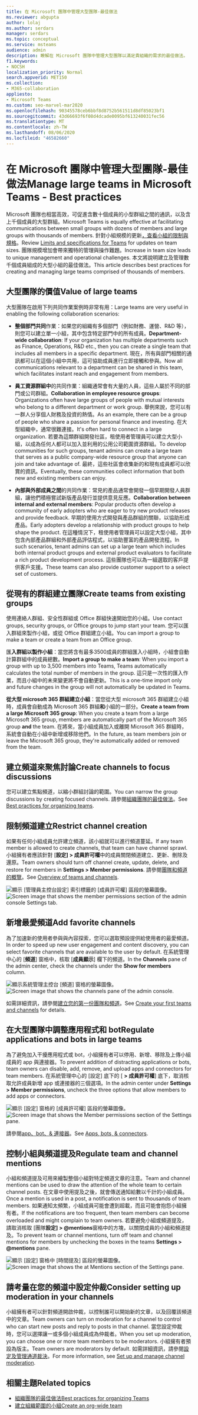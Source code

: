 ```yaml
---
title: 在 Microsoft 團隊中管理大型團隊-最佳做法
ms.reviewer: abgupta
author: lolaj
ms.author: serdars
manager: serdars
ms.topic: conceptual
ms.service: msteams
audience: admin
description: 瞭解在 Microsoft 團隊中管理大型團隊以滿足貴組織的需求的最佳做法。
f1.keywords:
- NOCSH
localization_priority: Normal
search.appverid: MET150
ms.collection:
- M365-collaboration
appliesto:
- Microsoft Teams
ms.custom: seo-marvel-mar2020
ms.openlocfilehash: 90345578ceb6bbf8d8752b561511d8df85023bf1
ms.sourcegitcommit: 43d66693f6f08d4dcade0095bf613240031fec56
ms.translationtype: MT
ms.contentlocale: zh-TW
ms.lasthandoff: 08/06/2020
ms.locfileid: "46582660"
---
```

<a name="manage-large-teams-in-microsoft-teams---best-practices"></a><span data-ttu-id="98635-103">在 Microsoft 團隊中管理大型團隊-最佳做法</span><span class="sxs-lookup"><span data-stu-id="98635-103">Manage large teams in Microsoft Teams - Best practices</span></span>
======================================================

<span data-ttu-id="98635-104">Microsoft 團隊也相當高效，可促進含數十個成員的小型群組之間的通訊，以及含上千個成員的大型群組。</span><span class="sxs-lookup"><span data-stu-id="98635-104">Microsoft Teams is equally effective at facilitating communications between small groups with dozens of members and large groups with thousands of members.</span></span> <span data-ttu-id="98635-105">針對小組規模的更新[，查看小組的限制與規格](limits-specifications-teams.md)。</span><span class="sxs-lookup"><span data-stu-id="98635-105">Review [Limits and specifications for Teams](limits-specifications-teams.md) for updates on team sizes.</span></span> <span data-ttu-id="98635-106">團隊規模增加會帶來獨特的管理與操作難題。</span><span class="sxs-lookup"><span data-stu-id="98635-106">Increase in team size leads to unique management and operational challenges.</span></span> <span data-ttu-id="98635-107">本文將說明建立及管理數千個成員組成的大型小組的最佳做法。</span><span class="sxs-lookup"><span data-stu-id="98635-107">This article describes best practices for creating and managing large teams comprised of thousands of members.</span></span>

## <a name="value-of-large-teams"></a><span data-ttu-id="98635-108">大型團隊的價值</span><span class="sxs-lookup"><span data-stu-id="98635-108">Value of large teams</span></span>

<span data-ttu-id="98635-109">大型團隊在啟用下列共同作業案例時非常有用：</span><span class="sxs-lookup"><span data-stu-id="98635-109">Large teams are very useful in enabling the following collaboration scenarios:</span></span>

- <span data-ttu-id="98635-110">**整個部門共同**作業：如果您的組織有多個部門（例如財務、運營、R&D 等），則您可以建立單一小組，其中包含特定部門中的所有成員。</span><span class="sxs-lookup"><span data-stu-id="98635-110">**Department-wide collaboration**: If your organization has multiple departments such as Finance, Operations, R&D etc., then you can create a single team that includes all members in a specific department.</span></span> <span data-ttu-id="98635-111">現在，所有與部門相關的通訊都可以在這個小組中共用，這可協助成員進行立即接觸和參與。</span><span class="sxs-lookup"><span data-stu-id="98635-111">Now all communications relevant to a department can be shared in this team, which facilitates instant reach and engagement from members.</span></span>

- <span data-ttu-id="98635-112">**員工資源群組中**的共同作業：組織通常會有大量的人員，這些人屬於不同的部門或公司群組。</span><span class="sxs-lookup"><span data-stu-id="98635-112">**Collaboration in employee resource groups**: Organizations often have large groups of people with mutual interests who belong to a different department or work group.</span></span> <span data-ttu-id="98635-113">舉例來說，您可以有一群人分享個人財務及投資的熱情。</span><span class="sxs-lookup"><span data-stu-id="98635-113">As an example, there can be a group of people who share a passion for personal finance and investing.</span></span> <span data-ttu-id="98635-114">在大型組織中，通常很難連接。</span><span class="sxs-lookup"><span data-stu-id="98635-114">It's often hard to connect in a large organization.</span></span> <span data-ttu-id="98635-115">若要為這類群組開發社區，租使用者管理員可以建立大型小組，以成為任何人都可以加入並利用的公用公司範圍資源群組。</span><span class="sxs-lookup"><span data-stu-id="98635-115">To develop communities for such groups, tenant admins can create a large team that serves as a public company-wide resource group that anyone can join and take advantage of.</span></span> <span data-ttu-id="98635-116">最終，這些社區會收集新的和現有成員都可以欣賞的資訊。</span><span class="sxs-lookup"><span data-stu-id="98635-116">Eventually, these communities collect information that both new and existing members can enjoy.</span></span>

- <span data-ttu-id="98635-117">**內部與外部成員之間**的共同作業：常見的產品通常會開發一個早期開發人員群組，讓他們積極嘗試新版產品發行並提供意見反應。</span><span class="sxs-lookup"><span data-stu-id="98635-117">**Collaboration between internal and external members**: Popular products often develop a community of early adopters who are eager to try new product releases and provide feedback.</span></span> <span data-ttu-id="98635-118">早期的使用方式開發與產品群組的關聯，以協助形成產品。</span><span class="sxs-lookup"><span data-stu-id="98635-118">Early adopters develop a relationship with product groups to help shape the product.</span></span> <span data-ttu-id="98635-119">在這種情況下，租使用者管理員可以設定大型小組，其中包含內部產品群組和外部產品評估程式，以協助豐富的產品開發流程。</span><span class="sxs-lookup"><span data-stu-id="98635-119">In such scenarios, tenant admins can set up a large team which includes both internal product groups and external product evaluators to facilitate a rich product development process.</span></span> <span data-ttu-id="98635-120">這些團隊也可以為一組選取的客戶提供客戶支援。</span><span class="sxs-lookup"><span data-stu-id="98635-120">These teams can also provide customer support to a select set of customers.</span></span>

## <a name="create-teams-from-existing-groups"></a><span data-ttu-id="98635-121">從現有的群組建立團隊</span><span class="sxs-lookup"><span data-stu-id="98635-121">Create teams from existing groups</span></span>

<span data-ttu-id="98635-122">使用連絡人群組、安全性群組或 Office 群組快速開始您的小組。</span><span class="sxs-lookup"><span data-stu-id="98635-122">Use contact groups, security groups, or Office groups to jump start your team.</span></span> <span data-ttu-id="98635-123">您可以匯入群組來製作小組，或從 Office 群組建立小組。</span><span class="sxs-lookup"><span data-stu-id="98635-123">You can import a group to make a team or create a team from an Office group.</span></span>

<span data-ttu-id="98635-124">匯**入群組以製作小組**：當您將含有最多3500成員的群組匯入小組時，小組會自動計算群組中的成員總數。</span><span class="sxs-lookup"><span data-stu-id="98635-124">**Import a group to make a team**: When you import a group with up to 3,500 members into Teams, Teams automatically calculates the total number of members in the group.</span></span> <span data-ttu-id="98635-125">這只是一次性的匯入作業，而且小組中的未來變更將不會自動更新。</span><span class="sxs-lookup"><span data-stu-id="98635-125">This is a one-time import only and future changes in the group will not automatically be updated in Teams.</span></span>

<span data-ttu-id="98635-126">**從大型 microsoft 365 群組建立小組**：當您從大型 microsoft 365 群組建立小組時，成員會自動成為 Microsoft 365 群組**和**小組的一部分。</span><span class="sxs-lookup"><span data-stu-id="98635-126">**Create a team from a large Microsoft 365 group**: When you create a team from a large Microsoft 365 group, members are automatically part of the Microsoft 365 group **and** the team.</span></span> <span data-ttu-id="98635-127">在將來，當小組成員加入或離開 Microsoft 365 群組時，系統會自動在小組中新增或移除他們。</span><span class="sxs-lookup"><span data-stu-id="98635-127">In the future, as team members join or leave the Microsoft 365 group, they're automatically added or removed from the team.</span></span>

## <a name="create-channels-to-focus-discussions"></a><span data-ttu-id="98635-128">建立頻道來聚焦討論</span><span class="sxs-lookup"><span data-stu-id="98635-128">Create channels to focus discussions</span></span>

<span data-ttu-id="98635-129">您可以建立焦點頻道，以縮小群組討論的範圍。</span><span class="sxs-lookup"><span data-stu-id="98635-129">You can narrow the group discussions by creating focused channels.</span></span> <span data-ttu-id="98635-130">請參閱[組織團隊的最佳做法](best-practices-organizing.md)。</span><span class="sxs-lookup"><span data-stu-id="98635-130">See [Best practices for organizing teams](best-practices-organizing.md).</span></span>

## <a name="restrict-channel-creation"></a><span data-ttu-id="98635-131">限制頻道建立</span><span class="sxs-lookup"><span data-stu-id="98635-131">Restrict channel creation</span></span>

<span data-ttu-id="98635-132">如果有任何小組成員允許建立頻道，該小組就可以進行頻道蔓延。</span><span class="sxs-lookup"><span data-stu-id="98635-132">If any team member is allowed to create channels, that team can have channel sprawl.</span></span> <span data-ttu-id="98635-133">小組擁有者應該針對 [**設定] > 成員許可權**中的成員關閉頻道建立、更新、刪除及還原。</span><span class="sxs-lookup"><span data-stu-id="98635-133">Team owners should turn off channel create, update, delete, and restore for members in **Settings > Member permissions**.</span></span> <span data-ttu-id="98635-134">請參閱[團隊和頻道的概覽](teams-channels-overview.md)。</span><span class="sxs-lookup"><span data-stu-id="98635-134">See [Overview of teams and channels](teams-channels-overview.md).</span></span>

<span data-ttu-id="98635-135">![顯示 [管理員主控台設定] 索引標籤的 [成員許可權] 區段的螢幕圖像。](media/no-channel-creation.png "[管理員主控台設定] 索引標籤的 [成員許可權] 區段的螢幕圖像。[允許建立或刪除頻道的成員] 選項未核取。")</span><span class="sxs-lookup"><span data-stu-id="98635-135">![Screen image that shows the member permissions section of the admin console Settings tab.](media/no-channel-creation.png "Screen image that member permissions section of the admin console Settings tab. The allow members to create or delete channels options are unchecked.")</span></span>

## <a name="add-favorite-channels"></a><span data-ttu-id="98635-136">新增最愛頻道</span><span class="sxs-lookup"><span data-stu-id="98635-136">Add favorite channels</span></span>

<span data-ttu-id="98635-137">為了加速新的使用者參與與內容探索，您可以選取預設提供給使用者的最愛頻道。</span><span class="sxs-lookup"><span data-stu-id="98635-137">In order to speed up new user engagement and content discovery, you can select favorite channels that are available to the user by default.</span></span> <span data-ttu-id="98635-138">在系統管理中心的 [**頻道**] 窗格中，核取 [**成員顯示**] 欄下的頻道。</span><span class="sxs-lookup"><span data-stu-id="98635-138">In the **Channels** pane of the admin center, check the channels under the **Show for members** column.</span></span>

<span data-ttu-id="98635-139">![顯示系統管理主控台 [頻道] 窗格的螢幕圖像。](media/favorite-channels.png "顯示系統管理主控台 [頻道] 窗格的螢幕影像。已核取 [針對成員顯示] 的一些頻道。")</span><span class="sxs-lookup"><span data-stu-id="98635-139">![Screen image that shows the channels pane of the admin console.](media/favorite-channels.png "Screen image that shows channels pane of the admin console. Some channels are checked for Show for members.")</span></span>

 <span data-ttu-id="98635-140">如需詳細資訊，請參閱[建立您的第一份團隊和頻道](get-started-with-teams-create-your-first-teams-and-channels.md)。</span><span class="sxs-lookup"><span data-stu-id="98635-140">See [Create your first teams and channels](get-started-with-teams-create-your-first-teams-and-channels.md) for details.</span></span>

## <a name="regulate-applications-and-bots-in-large-teams"></a><span data-ttu-id="98635-141">在大型團隊中調整應用程式和 bot</span><span class="sxs-lookup"><span data-stu-id="98635-141">Regulate applications and bots in large teams</span></span>

<span data-ttu-id="98635-142">為了避免加入干擾應用程式或 bot，小組擁有者可以停用、新增、移除及上傳小組成員的 app 與連接器。</span><span class="sxs-lookup"><span data-stu-id="98635-142">To prevent addition of distracting applications or bots, team owners can disable, add, remove, and upload apps and connectors for team members.</span></span> <span data-ttu-id="98635-143">在系統管理中心的 [設定] 底下的 [ **> 成員許可權**] 底下，取消核取允許成員新增 app 或連接器的三個選項。</span><span class="sxs-lookup"><span data-stu-id="98635-143">In the admin center under **Settings > Member permissions**, uncheck the three options that allow members to add apps or connectors.</span></span>

<span data-ttu-id="98635-144">![顯示 [設定] 窗格的 [成員許可權] 區段的螢幕圖像。](media/disable-bots-connectors.png "顯示 [設定] 窗格的 [成員許可權] 區段的螢幕圖像。[允許成員新增應用程式或連接器] 選項未核取。")</span><span class="sxs-lookup"><span data-stu-id="98635-144">![Screen image that shows the Member permissions section of the Settings pane.](media/disable-bots-connectors.png "Screen image that shows the Member permission section of the Settings pane. The options for allow members to add apps or connectors are unchecked.")</span></span>

<span data-ttu-id="98635-145">請參閱[app、bot、& 連接器](deploy-apps-microsoft-teams-landing-page.md)。</span><span class="sxs-lookup"><span data-stu-id="98635-145">See [Apps, bots, & connectors](deploy-apps-microsoft-teams-landing-page.md).</span></span>

## <a name="regulate-team-and-channel-mentions"></a><span data-ttu-id="98635-146">控制小組與頻道提及</span><span class="sxs-lookup"><span data-stu-id="98635-146">Regulate team and channel mentions</span></span>

<span data-ttu-id="98635-147">小組和頻道提及可用來繪製整個小組對特定頻道文章的注意。</span><span class="sxs-lookup"><span data-stu-id="98635-147">Team and channel mentions can be used to draw the attention of the whole team to certain channel posts.</span></span> <span data-ttu-id="98635-148">在文章中使用提及之後，就會傳送通知給數以千計的小組成員。</span><span class="sxs-lookup"><span data-stu-id="98635-148">Once a mention is used in a post, a notification is sent to thousands of team members.</span></span> <span data-ttu-id="98635-149">如果通知太頻繁，小組成員可能會遭到超載，而且可能會抱怨小組擁有者。</span><span class="sxs-lookup"><span data-stu-id="98635-149">If the notifications are too frequent, then team members can become overloaded and might complain to team owners.</span></span> <span data-ttu-id="98635-150">若要避免小組或頻道提及，請取消核取 [團隊**設定] > @mentions**窗格中的方塊，以關閉成員的小組和頻道提及。</span><span class="sxs-lookup"><span data-stu-id="98635-150">To prevent team or channel mentions, turn off team and channel mentions for members by unchecking the boxes in the teams **Settings > @mentions** pane.</span></span>

<span data-ttu-id="98635-151">![顯示 [設定] 窗格中 [時間提及] 區段的螢幕圖像。](media/no-at-mentions.png "顯示 [設定] 窗格中 [時間提及] 區段的螢幕圖像。未核取 [顯示] 和 [賦予成員對提及的存取權] 的選項。")</span><span class="sxs-lookup"><span data-stu-id="98635-151">![Screen image that shows the at Mentions section of the Settings pane.](media/no-at-mentions.png "Screen image that shows the at Mentions section of the Settings pane. The options for show and give members access to at mentions are unchecked.")</span></span>

## <a name="consider-setting-up-moderation-in-your-channels"></a><span data-ttu-id="98635-152">請考量在您的頻道中設定仲裁</span><span class="sxs-lookup"><span data-stu-id="98635-152">Consider setting up moderation in your channels</span></span>

<span data-ttu-id="98635-153">小組擁有者可以針對頻道開啟仲裁，以控制誰可以開始新的文章，以及回覆該頻道中的文章。</span><span class="sxs-lookup"><span data-stu-id="98635-153">Team owners can turn on moderation for a channel to control who can start new posts and reply to posts in that channel.</span></span> <span data-ttu-id="98635-154">當您設定仲裁時，您可以選擇讓一或多個小組成員成為仲裁者。</span><span class="sxs-lookup"><span data-stu-id="98635-154">When you set up moderation, you can choose one or more team members to be moderators.</span></span> <span data-ttu-id="98635-155">小組擁有者預設為版主。</span><span class="sxs-lookup"><span data-stu-id="98635-155">Team owners are moderators by default.</span></span> <span data-ttu-id="98635-156">如需詳細資訊，請參閱[設定及管理通道裁決](manage-channel-moderation-in-teams.md)。</span><span class="sxs-lookup"><span data-stu-id="98635-156">For more information, see [Set up and manage channel moderation](manage-channel-moderation-in-teams.md).</span></span>

## <a name="related-topics"></a><span data-ttu-id="98635-157">相關主題</span><span class="sxs-lookup"><span data-stu-id="98635-157">Related topics</span></span>

- [<span data-ttu-id="98635-158">組織團隊的最佳做法</span><span class="sxs-lookup"><span data-stu-id="98635-158">Best practices for organizing Teams</span></span>](best-practices-organizing.md)
- [<span data-ttu-id="98635-159">建立組織範圍的小組</span><span class="sxs-lookup"><span data-stu-id="98635-159">Create an org-wide team</span></span>](create-an-org-wide-team.md)
